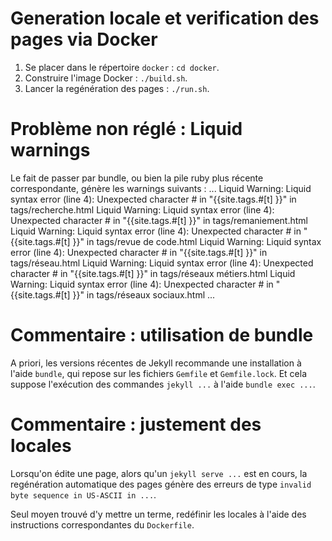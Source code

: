 
# Generation locale et verification des pages via Docker

1. Se placer dans le répertoire `docker` : `cd docker`.
1. Construire l'image Docker : `./build.sh`.
1. Lancer la regénération des pages : `./run.sh`.


# Problème non réglé : Liquid warnings

Le fait de passer par bundle, ou bien la pile ruby plus récente correspondante,
génère les warnings suivants :
    ...
    Liquid Warning: Liquid syntax error (line 4): Unexpected character # in "{{site.tags.#[t] }}" in tags/recherche.html
    Liquid Warning: Liquid syntax error (line 4): Unexpected character # in "{{site.tags.#[t] }}" in tags/remaniement.html
    Liquid Warning: Liquid syntax error (line 4): Unexpected character # in "{{site.tags.#[t] }}" in tags/revue de code.html
    Liquid Warning: Liquid syntax error (line 4): Unexpected character # in "{{site.tags.#[t] }}" in tags/réseau.html
    Liquid Warning: Liquid syntax error (line 4): Unexpected character # in "{{site.tags.#[t] }}" in tags/réseaux métiers.html
    Liquid Warning: Liquid syntax error (line 4): Unexpected character # in "{{site.tags.#[t] }}" in tags/réseaux sociaux.html
    ...
    

# Commentaire : utilisation de bundle

A priori, les versions récentes de Jekyll recommande une
installation à l'aide `bundle`, qui repose sur les fichiers
`Gemfile` et `Gemfile.lock`. Et cela suppose l'exécution
des commandes `jekyll ...` à l'aide `bundle exec ...`.


# Commentaire : justement des locales

Lorsqu'on édite une page, alors qu'un `jekyll serve ...` est
en cours, la regénération automatique des pages génère des
erreurs de type `invalid byte sequence in US-ASCII in ...`.

Seul moyen trouvé d'y mettre un terme, redéfinir les locales
à l'aide des instructions correspondantes du `Dockerfile`.

